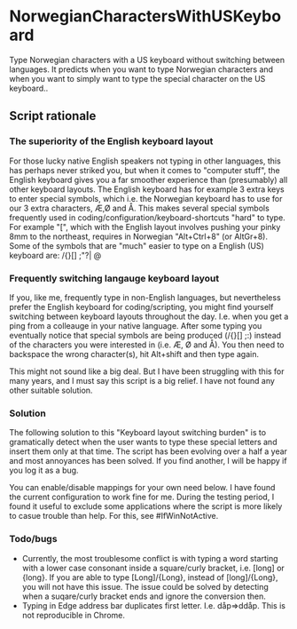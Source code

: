 # NorwegianCharactersWithUSKeyboard
Type Norwegian characters with a US keyboard without switching between languages. It predicts when you want to type Norwegian characters and when you want to simply want to type the special character on the US keyboard..

## Script rationale

### The superiority of the English keyboard layout
For those lucky native English speakers not typing in other languages, this has perhaps never striked you, but when it comes to "computer stuff", the English keyboard gives you a far smoother experience than (presumably) all other keyboard layouts. The English keyboard has for example 3 extra keys to enter special symbols, which i.e. the Norwegian keyboard has to use for our 3 extra characters, Æ,Ø and Å. This makes several special symbols frequently used in coding/configuration/keyboard-shortcuts "hard" to type. For example "[", which with the English layout involves pushing your pinky 8mm to the northeast, requires in Norwegian "Alt+Ctrl+8" (or AltGr+8).
Some of the symbols that are "much" easier to type on a English (US) keyboard are:
	/\{}[] ;"?| @

### Frequently switching langauge keyboard layout
If you, like me, frequently type in non-English languages, but nevertheless prefer the English keyboard for coding/scripting, you might find yourself switching between keyboard layouts throughout the day. I.e. when you get a ping from a colleauge in your native language. After some typing you eventually notice that special symbols are being produced (/\{}[] ;:) instead of the characters you were interested in (i.e. Æ, Ø and Å). You then need to backspace the wrong character(s), hit Alt+shift and then type again.

This might not sound like a big deal. But I have been struggling with this for many years, and I must say this script is a big relief. I have not found any other suitable solution.

### Solution 
The following solution to this "Keyboard layout switching burden" is to gramatically detect when the user wants to type these special letters and insert them only at that time. The script has been evolving over a half a year and most annoyances has been solved. If you find another, I will be happy if you log it as a bug.

You can enable/disable mappings for your own need below. I have found the current configuration to work fine for me. During the testing period, I found it useful to exclude some applications where the script is more likely to casue trouble than help. For this, see #IfWinNotActive. 

### Todo/bugs
- Currently, the most troublesome conflict is with typing a word starting with a lower case consonant inside a square/curly bracket, i.e. [long] or {long}. If you are able to type [Long]/{Long}, instead of [long]/{Long}, you will not have this issue. The issue could be solved by detecting when a suqare/curly bracket ends and ignore the conversion then.
- Typing in Edge address bar duplicates first letter. I.e. dåp=>ddåp. This is not reproducible in Chrome.